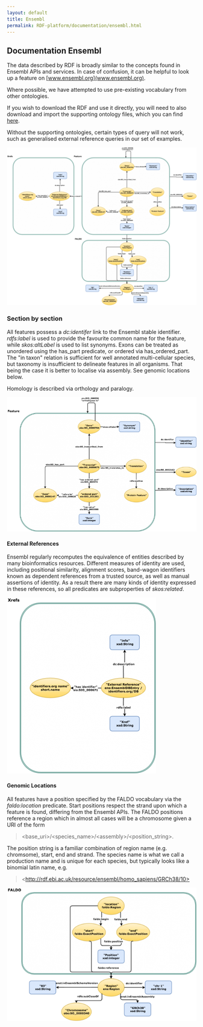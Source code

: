 ```yaml
---
layout: default
title: Ensembl
permalink: RDF-platform/documentation/ensembl.html
---
```

## Documentation Ensembl

The data described by RDF is broadly similar to the concepts found in Ensembl APIs and services. In case of confusion, it can be helpful to look up a feature on [www.ensembl.org](www.ensembl.org).

Where possible, we have attempted to use pre-existing vocabulary from other ontologies.

If you wish to download the RDF and use it directly, you will need to also download and import the supporting ontology files, which you can find [here](https://github.com/Ensembl/VersioningService/tree/master/rdf-support-files).

Without the supporting ontologies, certain types of query will not work, such as generalised external reference queries in our set of examples.


![ensembl_schema](https://github.com/EBISPOT/RDF-platform/blob/gh-pages/static/ensembl/ensembl_schema-1180x980.png?raw=true)

### Section by section

All features possess a *dc:identifer* link to the Ensembl stable identifier. *rdfs:label* is used to provide the favourite common name for the feature, while *skos:altLabel* is used to list synonyms. Exons can be treated as unordered using the has_part predicate, or ordered via has_ordered_part. The "in taxon" relation is sufficient for well annotated multi-cellular species, but taxonomy is insufficient to delineate features in all organisms. That being the case it is better to localise via assembly. See genomic locations below.

Homology is described via orthology and paralogy.

![ensembl_gene_model](https://github.com/EBISPOT/RDF-platform/blob/gh-pages/static/ensembl/ensembl_gene_model-760x539.png?raw=true)

#### External References
Ensembl regularly recomputes the equivalence of entities described by many bioinformatics resources. Different measures of identity are used, including positional similarity, alignment scores, band-wagon identifiers known as dependent references from a trusted source, as well as manual assertions of identity. As a result there are many kinds of identity expressed in these references, so all predicates are subproperties of *skos:related*.


![ensembl_xref](https://github.com/EBISPOT/RDF-platform/blob/gh-pages/static/ensembl/ensembl_xref_section-396x467.png?raw=true)

#### Genomic Locations
All features have a position specified by the FALDO vocabulary via the *faldo:location* predicate. Start positions respect the strand upon which a feature is found, differing from the Ensembl APIs. The FALDO positions reference a region which in almost all cases will be a chromosome given a URI of the form
> &#60;base_uri>/&#60;species_name>/&#60;assembly>/&#60;position_string>.

The position string is a familiar combination of region name (e.g. chromsome), start, end and strand. The species name is what we call a production name and is unique for each species, but typically looks like a binomial latin name, e.g.
> &#60;http://rdf.ebi.ac.uk/resource/ensembl/homo_sapiens/GRCh38/10>

![ensembl_xref](https://github.com/EBISPOT/RDF-platform/blob/gh-pages/static/ensembl/ensembl_faldo_section-628x442.png?raw=true)
